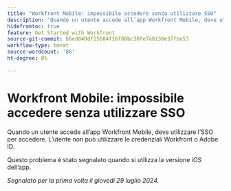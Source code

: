 ```yaml
---
title: "Workfront Mobile: impossibile accedere senza utilizzare SSO"
description: "Quando un utente accede all’app Workfront Mobile, deve utilizzare l’SSO per accedere. L’utente non può utilizzare le credenziali Workfront o Adobe ID."
hidefromtoc: true
feature: Get Started with Workfront
source-git-commit: b6ed840df25684f16f88bc30fe7a8138e37fbe53
workflow-type: tm+mt
source-wordcount: '86'
ht-degree: 0%

---
```



# Workfront Mobile: impossibile accedere senza utilizzare SSO

Quando un utente accede all’app Workfront Mobile, deve utilizzare l’SSO per accedere. L’utente non può utilizzare le credenziali Workfront o Adobe ID.

Questo problema è stato segnalato quando si utilizza la versione iOS dell’app.

_Segnalato per la prima volta il giovedì 29 luglio 2024._
